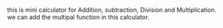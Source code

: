 this is mini calculator for Addition, subtraction, Division and Multiplication.
we can add the multipal function in this calculator.
